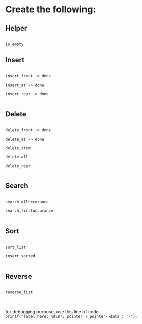 # Create the following:

## Helper

<code>
is_empty
</code>

## Insert

<code>
insert_front -> done <br>
insert_at -> done <br>
insert_rear -> done <br>
</code>

## Delete

<code>
delete_front -> done <br>
delete_at -> done <br>
delete_item <br>
delete_all <br>
delete_rear <br>
</code>

## Search

<code>
search_alloccurance <br>
search_firstoccurance <br>
</code>

## Sort

<code>
sort_list <br>
insert_sorted <br>
</code>

## Reverse

<code>
reverse_list <br>
</code>
<br>
<p>
for debugging purpose, use this line of code <br>
<code>printf("label here: %d\n", pointer ? pointer->data : '-');</code>
</p>